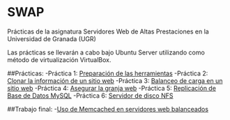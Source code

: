 # SWAP
Prácticas de la asignatura Servidores Web de Altas Prestaciones en la Universidad de Granada (UGR)

Las prácticas se llevarán a cabo bajo Ubuntu Server utilizando como método de virtualización VirtualBox.

##Prácticas:
-Práctica 1: [Preparación de las herramientas](Prácticas/P1-PreparacionHerramientas.pdf)
-Práctica 2: [Clonar la información de un sitio web](Prácticas/P2-ClonarInformacionSitioWeb.pdf)
-Práctica 3: [Balanceo de carga en un sitio web](Prácticas/P3-BalanceoDeCarga.pdf)
-Práctica 4: [Asegurar la granja web](Prácticas/P4-AsegurarGranjaWeb.pdf)
-Práctica 5: [Replicación de Base de Datos MySQL](Prácticas/P5-ReplicacionBBDD.pdf)
-Práctica 6: [Servidor de disco NFS](Prácticas/P6-ServidorDeDiscoNFS.pdf)

##Trabajo final: 
-[Uso de Memcached en servidores web balanceados](TrabajoFinal/Memcached.pdf)
